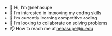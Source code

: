 - 👋 Hi, I’m @nehasupe
- 👀 I’m interested in improving my coding skills
- 🌱 I’m currently learning competitive coding
- 💞️ I’m looking to collaborate on solving problems
- 📫 How to reach me at nehasupe@iu.edu

<!---
nehasupe/nehasupe is a ✨ special ✨ repository because its `README.md` (this file) appears on your GitHub profile.
You can click the Preview link to take a look at your changes.
--->
